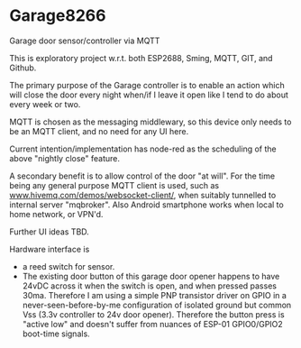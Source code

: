 # Garage8266
Garage door sensor/controller via MQTT

This is exploratory project w.r.t. both ESP2688, Sming, MQTT, GIT, and Github.

The primary purpose of the Garage controller is to enable an action which will close the door every night when/if I leave it open like I tend to do about every week or two.  

MQTT is chosen as the messaging middlewary, so this device only needs to be an MQTT client, and no need for any UI here.

Current intention/implementation has node-red as the scheduling of the above "nightly close" feature.

A secondary benefit is to allow control of the door "at will".  For the time being any general purpose MQTT client is used, such as www.hivemq.com/demos/websocket-client/, when suitably tunnelled to internal server "mqbroker".  Also Android smartphone works when local to home network, or VPN'd.

Further UI ideas TBD.

Hardware interface is 
* a reed switch for sensor.  
* The existing door button of this garage door opener happens to have 24vDC across it when the switch is open, and when pressed passes 30ma.  Therefore I am using a simple PNP transistor driver on GPIO in a never-seen-before-by-me configuration of isolated ground but common Vss (3.3v controller to 24v door opener).  Therefore the button press is "active low" and doesn't suffer from nuances of ESP-01 GPIO0/GPIO2 boot-time signals.
